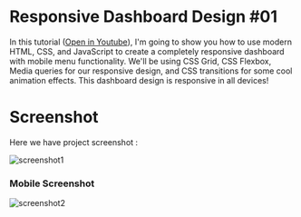 # Responsive Dashboard Design #01
In this tutorial ([Open in Youtube](https://youtu.be/KMWZB-MD8LQ)),  I'm going to show you how to use modern HTML, CSS, and JavaScript to create a completely responsive dashboard with mobile menu functionality. We'll be using CSS Grid, CSS Flexbox, Media queries for our responsive design, and CSS  transitions for some cool animation effects. This dashboard design is responsive in all devices!

# Screenshot
Here we have project screenshot :

![screenshot1](screenshot-1.png)

### Mobile Screenshot
![screenshot2](screenshot-2.png)